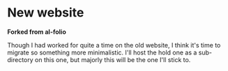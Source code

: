 # New website
**Forked from al-folio**


Though I had worked for quite a time on the old website, I think it's time to migrate so something more minimalistic. I'll host the hold one as a sub-directory on this one, but majorly this will be the one I'll stick to.
